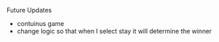 



Future Updates
- contuinus game 
- change logic so that when I select stay it will determine the winner
